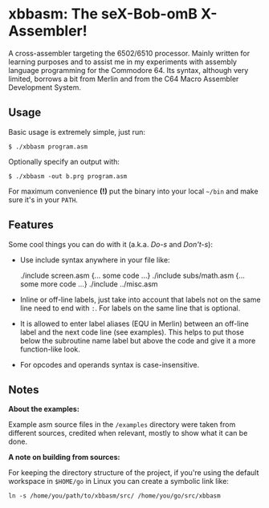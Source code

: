 # xbbasm: The seX-Bob-omB X-Assembler!

A cross-assembler targeting the 6502/6510 processor. Mainly written for learning purposes and to assist me in my experiments with assembly language programming for the Commodore 64. Its syntax, although very limited, borrows a bit from Merlin and from the C64 Macro Assembler Development System.

## Usage

Basic usage is extremely simple, just run:

    $ ./xbbasm program.asm

Optionally specify an output with:

    $ ./xbbasm -out b.prg program.asm

For maximum convenience **(!)** put the binary into your local `~/bin` and make sure it's in your `PATH`.

## Features

Some cool things you can do with it (a.k.a. _Do-s_ and _Don't-s_):

- Use include syntax anywhere in your file like:

    ./include screen.asm
    {... some code ...}
    ./include subs/math.asm
    {... some more code ...}
    ./include ../misc.asm

- Inline or off-line labels, just take into account that labels not on the same line need to end with `:`. For labels on the same line that is optional.

- It is allowed to enter label aliases (EQU in Merlin) between an off-line label and the next code line (see examples). This helps to put those below the subroutine name label but above the code and give it a more function-like look.

- For opcodes and operands syntax is case-insensitive.

## Notes

**About the examples:**

Example asm source files in the `/examples` directory were taken from different sources, credited when relevant, mostly to show what it can be done.

**A note on building from sources:**

For keeping the directory structure of the project, if you're using the default workspace in `$HOME/go` in Linux you can create a symbolic link like:

    ln -s /home/you/path/to/xbbasm/src/ /home/you/go/src/xbbasm




